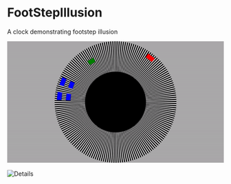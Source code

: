 # FootStepIllusion
A clock demonstrating footstep illusion


![Footstep Illusion Animation](https://github.com/g-ar/ProjectGifs/blob/master/FootstepIllusion.gif)


![Details](http://anstislab.ucsd.edu/2012/11/20/furrow-illusions-peripheral-motion/)
